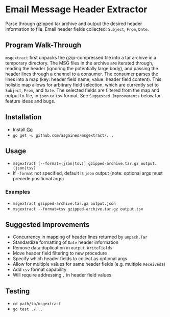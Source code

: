 # Email Message Header Extractor

Parse through gzipped tar archive and output the desired header information to file. Email header fields collected: `Subject`, `From`, `Date`.

## Program Walk-Through

`msgextract` first unpacks the gzip-compressed file into a tar archive in a temporary directory. The MSG files in the archive are iterated through, reading the header (ignoring the potentially large body), and passing the header lines through a channel to a consumer. The consumer parses the lines into a map (key: header field name, value: header field content). This holistic map allows for arbitrary field selection, which are currently set to `Subject`, `From`, and `Date`. The selected fields are filtered from the map and output to file, in `json` or `tsv` format. See `Suggested Improvements` below for feature ideas and bugs.

## Installation

- Install [Go](https://golang.org/doc/install)
- `go get -u github.com/asgaines/msgextract/...`

## Usage

- `msgextract [--format=(json|tsv)] gzipped-archive.tar.gz output.(json|tsv)`
- If `-format` not specified, default is `json` output (note: optional args must precede positional args)

### Examples

- `msgextract gzipped-archive.tar.gz output.json`
- `msgextract --format=tsv gzipped-archive.tar.gz output.tsv`

## Suggested Improvements

- Concurrency in mapping of header lines returned by `unpack.Tar`
- Standardize formatting of `Date` header information
- Remove data duplication in `output.WriteFields`
 - Move header field filtering to new procedure
- Specify which header fields to collect as optional args
- Allow for multiple values for same header fields (e.g. multiple `Received`s)
- Add `csv` format capability
 - Will require addressing `,` in header field values

## Testing

- `cd path/to/msgextract`
- `go test ./...`

